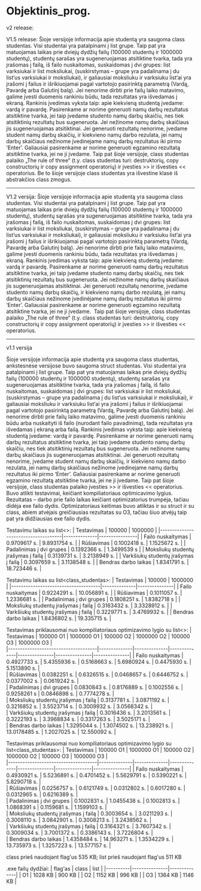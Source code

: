 # Objektinis_prog.

v2 release:



V1.5 release:
Šioje versijoje informacija apie studentą yra saugoma class studentas. Visi studentai yra patalpinami į list<studentas> grupe. Taip pat yra matuojamas laikas prie dviejų dydžių failų (100000 studentų ir 1000000 studentų), studentų sarašas yra sugeneruojamas atsitiktine tvarka, tada yra įrašomas į failą, iš failo nuskaitomas, suskaidomas į dvi grupes: list<studentas> varksiukai ir list<studentas> moksliukai, (suskirstymas – grupe yra padalinama į du list‘us varksiukai ir moksliukai), ir galiausiai moksliuku ir varksiuku list‘ai yra įrašomi į failus ir išrikiuojamai pagal vartotojo pasirinktą parametrą (Vardą, Pavardę arba Galutinį balą). Jei nenorime dirbti prie failų laiko matavimo, galime įvesti duomenis rankiniu būdu, tada rezultatas yra išvedamas į ekraną. Rankinis įvedimas vyksta taip: apie kiekvieną studentą įvedame: vardą ir pavardę. Pasirenkame ar norime generuoti namų darbų rezultatus atsitiktine tvarka, jei taip įvedame studento namų darbų skaičiu, nes tiek atsitiktinių rezultatų bus sugeneruota. Jei nežinome namų darbų skaičiaus jis sugeneruojamas atsitiktinai. Jei generuoti rezultatų nenorime, įvedame student namų darbų skaičių, ir kiekvieno namų darbo rezulata, jei namų darbų skaičiaus nežinome įvedinejame namų darbų rezultatus iki pirmo ‘Enter’. Galiausiai pasirenkame ar norime generuoti egzamino rezultatą atsitiktine tvarka, jei ne ji įvedame.  Taip pat šioje versijoje, class studentas palaiko „The rule of three“ (t.y. class studentas turi: destruktorių, copy constructorių ir copy assignment operatorių) ir įvesties >> ir išvesties << operatorius. Be to šioje versijoje class studentas yra išvestine klasė iš abstrakčios class zmogus. 

-------------------------------------------------------------------------------------------------------------------------------------------------------------------------------------

V1.2 versija:
Šioje versijoje informacija apie studentą yra saugoma class studentas. Visi studentai yra patalpinami į list<studentas> grupe. Taip pat yra matuojamas laikas prie dviejų dydžių failų (100000 studentų ir 1000000 studentų), studentų sąrašas yra sugeneruojamas atsitiktine tvarka, tada yra įrašomas į failą, iš failo nuskaitomas, suskaidomas į dvi grupes: list<studentas> varksiukai ir list<studentas> moksliukai, (suskirstymas – grupe yra padalinama į du list‘us varksiukai ir moksliukai), ir galiausiai moksliuku ir varksiuku list‘ai yra įrašomi į failus ir išrikiuojamai pagal vartotojo pasirinktą parametrą (Vardą, Pavardę arba Galutinį balą). Jei nenorime dirbti prie failų laiko matavimo, galime įvesti duomenis rankiniu būdu, tada rezultatas yra išvedamas į ekraną. Rankinis įvedimas vyksta taip: apie kiekvieną studentą įvedame: vardą ir pavardę. Pasirenkame ar norime generuoti namų darbų rezultatus atsitiktine tvarka, jei taip įvedame studento namų darbų skaičių, nes tiek atsitiktinių rezultatų bus sugeneruota. Jei nežinome namų darbų skaičiaus jis sugeneruojamas atsitiktinai. Jei generuoti rezultatų nenorime, įvedame studento namų darbų skaičių, ir kiekvieno namų darbo rezulatą, jei namų darbų skaičiaus nežinome įvedinėjame namų darbų rezultatus iki pirmo ‘Enter’. Galiausiai pasirenkame ar norime generuoti egzamino rezultatą atsitiktine tvarka, jei ne ji įvedame.  Taip pat šioje versijoje, class studentas palaiko „The rule of three“ (t.y. class studentas turi: destruktorių, copy constructorių ir copy assignment operatorių) ir įvesties >> ir išvesties << operatorius.

-----------------------------------------------------------------------------------------------------------------------------------------------------------------------------------------
v1.1 versija 

Šioje versijoje informacija apie studentą yra saugoma class studentas,  ankstesnėse versijose buvo saugoma struct studentas. Visi studentai yra patalpinami į list<studentas> grupe. Taip pat yra matuojamas laikas prie dviejų dydžių failų (100000 studentų ir 1000000 studentų), studentų sarašas yra sugeneruojamas atsitiktine tvarka, tada yra įrašomas į failą, iš failo nuskaitomas, suskaidomas į dvi grupes: list<studentas> varksiukai ir list<studentas> moksliukai, (suskirstymas – grupe yra padalinama į du list‘us varksiukai ir moksliukai), ir galiausiai moksliuku ir varksiuku list‘ai yra įrašomi į failus ir išrikiuojamai pagal vartotojo pasirinktą parametrą (Vardą, Pavardę arba Galutinį balą). Jei nenorime dirbti prie failų laiko matavimo, galime įvesti duomenis rankiniu būdu arba nuskaityti iš failo (nurodant failo pavadinimą), tada rezultatas yra išvedamas į ekraną arba failą. Rankinis įvedimas vyksta taip: apie kiekvieną studentą įvedame: vardą ir pavardę. Pasirenkame ar norime generuoti namų darbų rezultatus atsitiktine tvarka, jei taip įvedame studento namų darbų skaičiu, nes tiek atsitiktinių rezultatų bus sugeneruota. Jei nežinome namų darbų skaičiaus jis sugeneruojamas atsitiktinai. Jei generuoti rezultatų nenorime, įvedame student namų darbų skaičių, ir kiekvieno namų darbo rezulata, jei namų darbų skaičiaus nežinome įvedinejame namų darbų rezultatus iki pirmo ‘Enter’. Galiausiai pasirenkame ar norime generuoti egzamino rezultatą atsitiktine tvarka, jei ne ji įvedame.  Taip pat šioje versijoje, class studentas palaiko įvesties >> ir išvesties << operatorius. Buvo atlikti testavimai, keičiant kompiliatoriaus optimicavimo lygius. Rezultatas – darbo prie failo laikas keičiant optimizatorius trumpėja, tačiau didėja exe failo dydis. Optimizatoriaus keitimas buvo atliktas ir su struct ir su class, abiem atvėjais greičiausias rezultatas su O3, tačiau šiuo atvėjų taip pat yra didžiausias exe failo dydis. 



Testavimu laikas su list<>:
| Testavimas                          | 100000       | 1000000        | 
|-------------------------------------|--------------|----------------|
| Failo nuskaitymas                   | 0.9709617 s. | 9.8931754 s.   |
| Rūšiavimas                          | 0.1002418 s. | 1.1525672 s.   | 
| Padalinimas į dvi grupes            | 0.1392366 s. | 1.3499539 s    | 
| Moksliukų studentų įrašymas į failą | 0.3139731 s. | 3.2138949 s.   | 
| Varkšiukų studentų įrašymas į failą | 0.3097659 s. | 3.1138548 s.   | 
| Bendras darbo laikas                | 1.8341791 s. | 18.723446 s.   | 


Testavimu laikas su list<class_studentas>:
| Testavimas                          | 100000       | 1000000       |
|-------------------------------------|--------------|---------------|
| Failo nuskaitymas                   | 0.9224291 s. | 10.056891 s.  | 
| Rūšiavimas                          | 0.1011057 s. | 1.2336681 s.  |
| Padalinimas į dvi grupes            | 0.1808251 s. | 1.8382718 s   | 
| Moksliukų studentų įrašymas į failą | 0.3163432 s. | 3.3328912 s.  | 
| Varkšiukų studentų įrašymas į failą | 0.3229771 s. | 3.4769932 s.  |
| Bendras darbo laikas                | 1.8436802 s. | 19.335715 s. | 

Testavimas priklausomai nuo kompiliatoriaus optimizavimo lygio su list<>:
| Testavimas                          | 100000   O1  | 1000000  O1  | 100000   O2  | 1000000   O2  | 100000    O3  | 1000000   O3  |    
|-------------------------------------|--------------|--------------|--------------|---------------|---------------|---------------|
| Failo nuskaitymas                   | 0.4927733 s. | 5.4355936 s. | 0.5168663 s. | 5.6980924 s.  | 0.4475930 s.  | 5.1513890 s.  |               
| Rūšiavimas                          | 0.0382251 s. | 0.6326515 s. | 0.0468657 s. | 0.6446752 s.  | 0.0377002 s.  | 0.0619242 s.  |               
| Padalinimas į dvi grupes            | 0.0830843 s. | 0.8176889 s. | 0.1002556 s. | 0.9258261 s   | 0.0846898 s.  | 0.7774278 s.  |               
| Moksliukų studentų įrašymas į failą | 0.3137781 s. | 3.0871192 s. | 0.3216852 s. | 3.5523714 s.  | 0.3009932 s.  | 3.0568342 s.  |        
| Varkšiukų studentų įrašymas į failą | 0.3016436 s. | 3.2013561 s. | 0.3222193 s. | 3.3968834 s.  | 0.3317263 s.  | 3.5025171 s.  |        
| Bendras darbo laikas                | 1.3295044 s. | 1.3074502 s. | 13.238921 s. | 13.0178485 s. | 1.2027025 s.  | 12.550092 s.  |     

Testavimas priklausomai nuo kompiliatoriaus optimizavimo lygio su list<class_studentas>:
| Testavimas                          | 100000   O1  | 1000000  O1  | 100000   O2  | 1000000   O2  | 100000    O3  | 1000000   O3  |       
|-------------------------------------|--------------|--------------|--------------|---------------|---------------|---------------|
| Failo nuskaitymas                   | 0.4930921 s. | 5.5236891 s. | 0.4701452 s. | 5.5629791 s.  | 0.5390221 s.  | 5.8290718 s.  |               
| Rūšiavimas                          | 0.0256757 s. | 0.6121749 s. | 0.0312802 s. | 0.6017280 s.  | 0.0312965 s.  | 0.6216389 s.  |               
| Padalinimas į dvi grupes            | 0.1002831 s. | 1.0455438 s. | 0.1002813 s. | 1.0868391 s   | 0.1159681 s.  | 1.1599103 s.  |               
| Moksliukų studentų įrašymas į failą | 0.3003654 s. | 3.0211293 s. | 0.3008110 s. | 3.0842901 s.  | 0.3008213 s.  | 3.2438562 s.  |        
| Varkšiukų studentų įrašymas į failą | 0.3164321 s. | 3.7607342 s. | 0.3009034 s. | 3.7001372 s.  | 0.3386143 s.  | 3.7226804 s.  |        
| Bendras darbo laikas                | 1.4358484 s. | 14.963271 s. | 1.3534229 s. | 13.735973 s.  | 1.3257223 s.  | 13.577157 s.  |     


class prieš naudojant flag'us 535 KB;
list prieš naudojant flag'us 511 KB

.exe failų dydžiai:
| flag'as  | class         | list         |
|----------|---------------|--------------|
| O1       | 1028       KB | 900       KB | 
| O2       | 1152       KB | 996       KB |
| O3       | 1364       KB | 1146      KB | 















